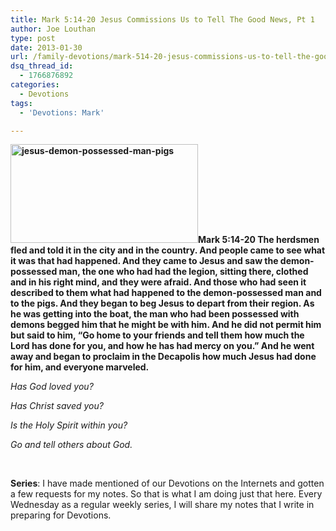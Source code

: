 ```yaml
---
title: Mark 5:14-20 Jesus Commissions Us to Tell The Good News, Pt 1
author: Joe Louthan
type: post
date: 2013-01-30
url: /family-devotions/mark-514-20-jesus-commissions-us-to-tell-the-good-news-pt-1/
dsq_thread_id:
  - 1766876892
categories:
  - Devotions
tags:
  - 'Devotions: Mark'

---
```

**[<img class="alignright size-medium wp-image-1777" alt="jesus-demon-possessed-man-pigs" src="https://i1.wp.com/theologic.us/wp-content/uploads/2013/01/jesus-demon-possessed-man-pigs.jpg?resize=300%2C158" width="300" height="158" srcset="https://i1.wp.com/theologic.us/wp-content/uploads/2013/01/jesus-demon-possessed-man-pigs.jpg?resize=300%2C158 300w, https://i1.wp.com/theologic.us/wp-content/uploads/2013/01/jesus-demon-possessed-man-pigs.jpg?w=548 548w" sizes="(max-width: 300px) 100vw, 300px" data-recalc-dims="1" />][1]Mark 5:14-20 The herdsmen fled and told it in the city and in the country. And people came to see what it was that had happened. And they came to Jesus and saw the demon-possessed man, the one who had had the legion, sitting there, clothed and in his right mind, and they were afraid. And those who had seen it described to them what had happened to the demon-possessed man and to the pigs. And they began to beg Jesus to depart from their region. As he was getting into the boat, the man who had been possessed with demons begged him that he might be with him. And he did not permit him but said to him, “Go home to your friends and tell them how much the Lord has done for you, and how he has had mercy on you.” And he went away and began to proclaim in the Decapolis how much Jesus had done for him, and everyone marveled.**

_Has God loved you?_

_Has Christ saved you?_

_Is the Holy Spirit within you?_

_Go and tell others about God._

&nbsp;

**Series**: I have made mentioned of our Devotions on the Internets and gotten a few requests for my notes. So that is what I am doing just that here. Every Wednesday as a regular weekly series, I will share my notes that I write in preparing for Devotions.

 [1]: https://i1.wp.com/theologic.us/wp-content/uploads/2013/01/jesus-demon-possessed-man-pigs.jpg